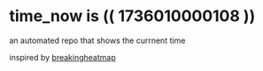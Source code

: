 # time_now is (( 1736010000108 ))

an automated repo that shows the currnent time

inspired by [breakingheatmap](https://github.com/breakingheatmap/breakingheatmap)